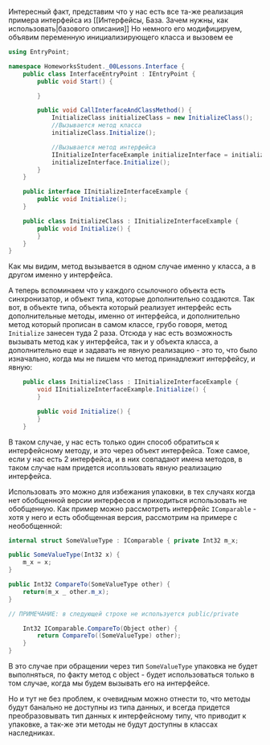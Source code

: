 Интересный факт, представим что у нас есть все та-же реализация примера интерфейса из [[Интерфейсы, База. Зачем нужны, как использовать|базового описания]]
Но немного его модифицируем, объявим переменную инициализирующего класса и вызовем ее

```csharp
using EntryPoint;

namespace HomeworksStudent._00Lessons.Interface {
    public class InterfaceEntryPoint : IEntryPoint {
        public void Start() {

        }

        public void CallInterfaceAndClassMethod() {
            InitializeClass initializeClass = new InitializeClass();
            //Вызывается метод класса
            initializeClass.Initialize();

            //Вызывается метод интерфейса
            IInitializeInterfaceExample initializeInterface = initializeClass;
            initializeInterface.Initialize();
        }
    }

    public interface IInitializeInterfaceExample {
        public void Initialize();
    }

    public class InitializeClass : IInitializeInterfaceExample {
        public void Initialize() {
        }
    }
}
```
Как мы видим, метод вызывается в одном случае именно у класса, а в другом именно у интерфейса.

А теперь вспоминаем что у каждого ссылочного объекта есть синхронизатор, и объект типа, которые дополнительно создаются. Так вот, в объекте типа, объекта который реализует интерфейс есть дополнительные методы, именно от интерфейса, и дополнительно метод который прописан в самом классе, грубо говоря, метод `Initialize` занесен туда 2 раза. Отсюда у нас есть возможность вызывать метод как у интерфейса, так и у объекта класса, а дополнительно еще и задавать не явную реализацию - это то, что было изначально, когда мы не пишем что метод принадлежит интерфейсу, и явную:

```csharp
    public class InitializeClass : IInitializeInterfaceExample {
        void IInitializeInterfaceExample.Initialize() {
        }

        public void Initialize() {
        }
    }
```
В таком случае, у нас есть только один способ обратиться к интерфейсному методу, и это через объект интерфейса.
Тоже самое, если у нас есть 2 интерфейса, и в них совпадают имена методов, в таком случае нам придется исопльзовать явную реализацию интерфейса.

Использовать это можно для избежания упаковки, в тех случаях когда нет обобщенной версии интерфесов и приходиться использовать не обобщенную. 
Как пример можно рассмотреть интерфейс `IComparable` - хотя у него и есть обобщенная версия, рассмотрим на примере с необобщенной:

```csharp
internal struct SomeValueType : IComparable { private Int32 m_x;

public SomeValueType(Int32 x) { 
	m_x = x; 
}

public Int32 CompareTo(SomeValueType other) { 
	return(m_x _ other.m_x);
}

// ПРИМЕЧАНИЕ: в следующей строке не используется public/private

	Int32 IComparable.CompareTo(Object other) { 
		return CompareTo((SomeValueType) other);
	} 
}
```
В это случае при обращении через тип `SomeValueType` упаковка не будет выполняться, по факту метод с object - будет использоваться только в том случае, когда мы будем вызывать его на интерфейсе.

Но и тут не без проблем, к очевидным можно отнести то, что методы будут банально не доступны из типа данных, и всегда придется преобразовывать тип данных к интерфейсному типу, что приводит к упаковке, а так-же эти методы не будут доступны в классах наследниках.